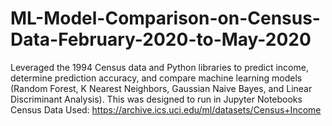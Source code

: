 # ML-Model-Comparison-on-Census-Data-February-2020-to-May-2020
Leveraged the 1994 Census data and Python libraries to predict income, determine prediction accuracy, and compare machine learning models (Random Forest, K Nearest Neighbors, Gaussian Naive Bayes, and Linear Discriminant Analysis). 
This was designed to run in Jupyter Notebooks
Census Data Used: https://archive.ics.uci.edu/ml/datasets/Census+Income
